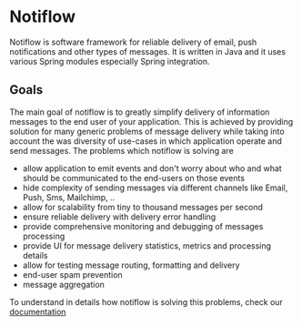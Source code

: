 # Notiflow
Notiflow is software framework for reliable delivery of email, push notifications and other types of messages. It is written in Java and it uses various Spring modules especially Spring integration. 

## Goals
The main goal of notiflow is to greatly simplify delivery of information messages to the end user of your application. This is achieved by providing solution for many generic problems of message delivery while taking into account the was diversity of use-cases in which application operate and send messages. The problems which notiflow is solving are

  * allow application to emit events and don't worry about who and what should be communicated to the end-users on those events
  * hide complexity of sending messages via different channels like Email, Push, Sms, Mailchimp, ..
  * allow for scalability from tiny to thousand messages per second
  * ensure reliable delivery with delivery error handling 
  * provide comprehensive monitoring and debugging of messages processing
  * provide UI for message delivery statistics, metrics and processing details
  * allow for testing message routing, formatting and delivery
  * end-user spam prevention
  * message aggregation

To understand in details how notiflow is solving this problems, check our [documentation](https://com-obj.github.io/notiflow/)
